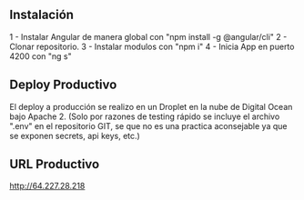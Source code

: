 
## Instalación

1 - Instalar Angular de manera global con "npm install -g @angular/cli"
2 - Clonar repositorio.
3 - Instalar modulos con "npm i" 
4 - Inicia App en puerto 4200 con "ng s"

## Deploy Productivo

El deploy a producción se realizo en un Droplet en la nube de Digital Ocean bajo Apache 2. (Solo por razones de testing rápido se incluye el archivo ".env" en el repositorio GIT, se que no es una practica aconsejable ya que se exponen secrets, api keys, etc.)

## URL Productivo
http://64.227.28.218